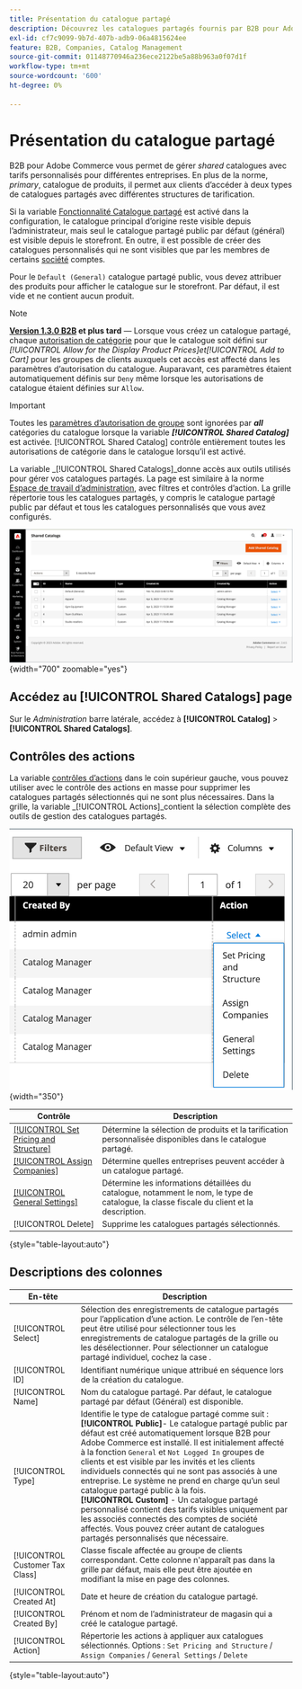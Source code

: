 ```yaml
---
title: Présentation du catalogue partagé
description: Découvrez les catalogues partagés fournis par B2B pour Adobe Commerce et comment les utiliser pour gérer des catalogues protégés avec une tarification personnalisée pour différents comptes d’entreprise.
exl-id: cf7c9099-9b7d-407b-adb9-06a4815624ee
feature: B2B, Companies, Catalog Management
source-git-commit: 01148770946a236ece2122be5a88b963a0f07d1f
workflow-type: tm+mt
source-wordcount: '600'
ht-degree: 0%

---
```


# Présentation du catalogue partagé

B2B pour Adobe Commerce vous permet de gérer _shared_ catalogues avec tarifs personnalisés pour différentes entreprises. En plus de la norme, _primary_, catalogue de produits, il permet aux clients d’accéder à deux types de catalogues partagés avec différentes structures de tarification.

Si la variable [Fonctionnalité Catalogue partagé](enable-basic-features.md) est activé dans la configuration, le catalogue principal d’origine reste visible depuis l’administrateur, mais seul le catalogue partagé public par défaut (général) est visible depuis le storefront. En outre, il est possible de créer des catalogues personnalisés qui ne sont visibles que par les membres de certains [société](account-companies.md) comptes.

Pour le `Default (General)` catalogue partagé public, vous devez attribuer des produits pour afficher le catalogue sur le storefront. Par défaut, il est vide et ne contient aucun produit.

>[!NOTE]
>
>**[Version 1.3.0 B2B](release-notes.md#b2b-v130) et plus tard** — Lorsque vous créez un catalogue partagé, chaque [autorisation de catégorie](../catalog/category-permissions.md) pour que le catalogue soit défini sur _[!UICONTROL Allow for the Display Product Prices]_et_[!UICONTROL Add to Cart]_ pour les groupes de clients auxquels cet accès est affecté dans les paramètres d’autorisation du catalogue. Auparavant, ces paramètres étaient automatiquement définis sur `Deny` même lorsque les autorisations de catalogue étaient définies sur `Allow`.

>[!IMPORTANT]
>
>Toutes les [paramètres d’autorisation de groupe](../configuration-reference/catalog/catalog.md#category-permissions) sont ignorées par **_all_** catégories du catalogue lorsque la variable **_[!UICONTROL Shared Catalog]_** est activée. [!UICONTROL Shared Catalog] contrôle entièrement toutes les autorisations de catégorie dans le catalogue lorsqu’il est activé.

La variable _[!UICONTROL Shared Catalogs]_donne accès aux outils utilisés pour gérer vos catalogues partagés. La page est similaire à la norme [Espace de travail d’administration](../getting-started/admin-workspace.md), avec filtres et contrôles d’action. La grille répertorie tous les catalogues partagés, y compris le catalogue partagé public par défaut et tous les catalogues personnalisés que vous avez configurés.

![Catalogues partagés](./assets/shared-catalogs-grid.png){width="700" zoomable="yes"}

## Accédez au [!UICONTROL Shared Catalogs] page

Sur le _Administration_ barre latérale, accédez à **[!UICONTROL Catalog]** > **[!UICONTROL Shared Catalogs]**.

## Contrôles des actions

La variable [contrôles d’actions](../getting-started/admin-actions-control.md) dans le coin supérieur gauche, vous pouvez utiliser avec le contrôle des actions en masse pour supprimer les catalogues partagés sélectionnés qui ne sont plus nécessaires. Dans la grille, la variable _[!UICONTROL Actions]_contient la sélection complète des outils de gestion des catalogues partagés.

![Actions du catalogue partagées](./assets/shared-catalog-grid-action-column-controls.png){width="350"}

| Contrôle | Description |
|------|-----------|
| [[!UICONTROL Set Pricing and Structure]](catalog-shared-pricing-structure.md) | Détermine la sélection de produits et la tarification personnalisée disponibles dans le catalogue partagé. |
| [[!UICONTROL Assign Companies]](catalog-shared-assign-companies.md) | Détermine quelles entreprises peuvent accéder à un catalogue partagé. |
| [[!UICONTROL General Settings]](catalog-shared-manage.md) | Détermine les informations détaillées du catalogue, notamment le nom, le type de catalogue, la classe fiscale du client et la description. |
| [!UICONTROL Delete] | Supprime les catalogues partagés sélectionnés. |

{style="table-layout:auto"}

## Descriptions des colonnes

| En-tête | Description |
|--- |--- |
| [!UICONTROL Select] | Sélection des enregistrements de catalogue partagés pour l’application d’une action. Le contrôle de l’en-tête peut être utilisé pour sélectionner tous les enregistrements de catalogue partagés de la grille ou les désélectionner. Pour sélectionner un catalogue partagé individuel, cochez la case . |
| [!UICONTROL ID] | Identifiant numérique unique attribué en séquence lors de la création du catalogue. |
| [!UICONTROL Name] | Nom du catalogue partagé. Par défaut, le catalogue partagé par défaut (Général) est disponible. |
| [!UICONTROL Type] | Identifie le type de catalogue partagé comme suit : <br/>**[!UICONTROL Public]**- Le catalogue partagé public par défaut est créé automatiquement lorsque B2B pour Adobe Commerce est installé. Il est initialement affecté à la fonction `General` et `Not Logged In` groupes de clients et est visible par les invités et les clients individuels connectés qui ne sont pas associés à une entreprise. Le système ne prend en charge qu’un seul catalogue partagé public à la fois.<br/>**[!UICONTROL Custom]** - Un catalogue partagé personnalisé contient des tarifs visibles uniquement par les associés connectés des comptes de société affectés. Vous pouvez créer autant de catalogues partagés personnalisés que nécessaire. |
| [!UICONTROL Customer Tax Class] | Classe fiscale affectée au groupe de clients correspondant. Cette colonne n&#39;apparaît pas dans la grille par défaut, mais elle peut être ajoutée en modifiant la mise en page des colonnes. |
| [!UICONTROL Created At] | Date et heure de création du catalogue partagé. |
| [!UICONTROL Created By] | Prénom et nom de l’administrateur de magasin qui a créé le catalogue partagé. |
| [!UICONTROL Action] | Répertorie les actions à appliquer aux catalogues sélectionnés. Options : `Set Pricing and Structure` / `Assign Companies` / `General Settings` / `Delete` |

{style="table-layout:auto"}
